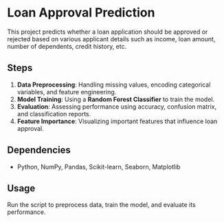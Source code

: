 # Loan Approval Prediction  

This project predicts whether a loan application should be approved or rejected based on various applicant details such as income, loan amount, number of dependents, credit history, etc.  

## Steps  
1. **Data Preprocessing**: Handling missing values, encoding categorical variables, and feature engineering.  
2. **Model Training**: Using a **Random Forest Classifier** to train the model.  
3. **Evaluation**: Assessing performance using accuracy, confusion matrix, and classification reports.  
4. **Feature Importance**: Visualizing important features that influence loan approval.  

## Dependencies  
- Python, NumPy, Pandas, Scikit-learn, Seaborn, Matplotlib  

## Usage  
Run the script to preprocess data, train the model, and evaluate its performance.
